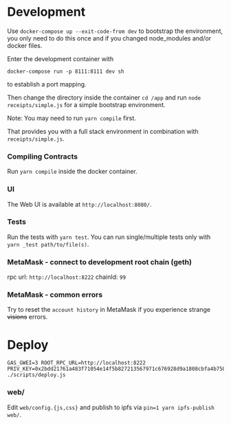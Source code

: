 
# Development

Use `docker-compose up --exit-code-from dev` to bootstrap the environment,
you only need to do this once and if you changed node_modules and/or docker files.

Enter the development container with

`docker-compose run -p 8111:8111 dev sh`

to establish a port mapping.

Then change the directory inside the container `cd /app` and run `node receipts/simple.js` for a simple bootstrap environment.

Note: You may need to run `yarn compile` first.

That provides you with a full stack environment in combination with `receipts/simple.js`.


### Compiling Contracts

Run `yarn compile` inside the docker container.

### UI

The Web UI is available at `http://localhost:8080/`.

### Tests

Run the tests with `yarn test`.
You can run single/multiple tests only with `yarn _test path/to/file(s)`.

### MetaMask - connect to development root chain (geth)

rpc url: `http://localhost:8222`
chainId: `99`

### MetaMask - common errors

Try to reset the `account history` in MetaMask if you experience strange ~~visions~~ errors.

# Deploy

```
GAS_GWEI=3 ROOT_RPC_URL=http://localhost:8222 PRIV_KEY=0x2bdd21761a483f71054e14f5b827213567971c676928d9a1808cbfa4b7501200 ./scripts/deploy.js
```

### web/

Edit `web/config.{js,css}` and publish to ipfs via `pin=1 yarn ipfs-publish web/`.

